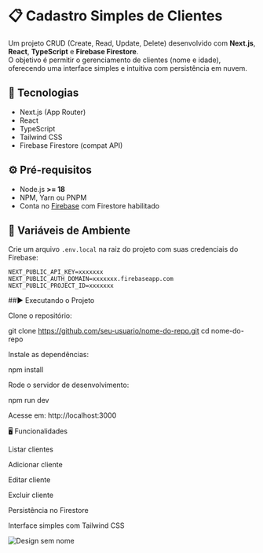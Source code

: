 # 📋 Cadastro Simples de Clientes

Um projeto CRUD (Create, Read, Update, Delete) desenvolvido com **Next.js**, **React**, **TypeScript** e **Firebase Firestore**.  
O objetivo é permitir o gerenciamento de clientes (nome e idade), oferecendo uma interface simples e intuitiva com persistência em nuvem.

## 🚀 Tecnologias

- Next.js (App Router)
- React
- TypeScript
- Tailwind CSS
- Firebase Firestore (compat API)

## ⚙️ Pré-requisitos

- Node.js **>= 18**
- NPM, Yarn ou PNPM
- Conta no [Firebase](https://firebase.google.com/) com Firestore habilitado

## 🔑 Variáveis de Ambiente

Crie um arquivo `.env.local` na raiz do projeto com suas credenciais do Firebase:

```env
NEXT_PUBLIC_API_KEY=xxxxxxx
NEXT_PUBLIC_AUTH_DOMAIN=xxxxxxx.firebaseapp.com
NEXT_PUBLIC_PROJECT_ID=xxxxxxx
```

##▶️ Executando o Projeto

Clone o repositório:

git clone https://github.com/seu-usuario/nome-do-repo.git
cd nome-do-repo


Instale as dependências:

npm install


Rode o servidor de desenvolvimento:

npm run dev


Acesse em: http://localhost:3000

🖥️ Funcionalidades

Listar clientes

Adicionar cliente

Editar cliente

Excluir cliente

Persistência no Firestore

Interface simples com Tailwind CSS

![Design sem nome](https://github.com/user-attachments/assets/f09ca61d-c846-439e-8ace-97521f8baa1f)
